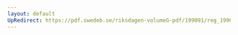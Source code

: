 ```yaml
---
layout: default
UpRedirect: https://pdf.swedeb.se/riksdagen-volumeG-pdf/199091/reg_199091/reg_199091_0113.pdf
---
```

